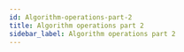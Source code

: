 ```yaml
---
id: Algorithm-operations-part-2
title: Algorithm operations part 2
sidebar_label: Algorithm operations part 2
---
```



#
